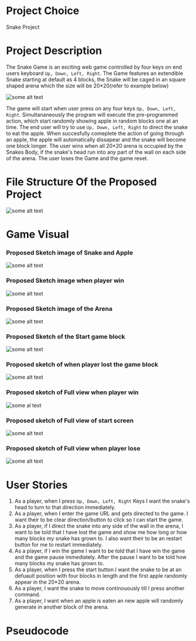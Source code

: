 # Project Choice 
Snake Project 

# Project Description
The Snake Game is an exciting web game controlled by four keys on end users keyboard ```Up, Down, Left, Right```. The Game features an extendible Snake starting at default as 4 blocks, the Snake will be caged in an square shaped arena which the size will be 20*20(refer to example below)

![some alt text](https://i.postimg.cc/jSpXmDrh/Screenshot-2024-07-12-at-11-53-02-AM.png)

The game will start when user press on any four keys ```Up, Down, Left, Right```. Simultananeously the program will execute the pre-programmed action, which start randomly showing apple in random blocks one at an time. The end user will try to use ```Up, Down, Left, Right``` to direct the snake to eat the apple. When succesfully comeplete the action of going through an apple, the apple will automatically dissapear and the snake will become one block longer. The user wins when all 20*20 arena is occupied by the Snakes Body, if the snake's head run into any part of the wall on each side of the arena. The user loses the Game and the game reset. 


# File Structure Of the Proposed Project 
![some alt text](https://i.postimg.cc/jq71jYM2/Screenshot-2024-07-12-at-11-38-42-AM.png)


# Game Visual 

### Proposed Sketch image of Snake and Apple
![some alt text](https://i.postimg.cc/50rPpnps/3681720805003-pic.jpg)

### Proposed Sketch image when player win 
![some alt text](https://i.postimg.cc/PrggdrWS/3641720804452-pic.jpg)

### Proposed Sketch image of the Arena 
![some alt text](https://i.postimg.cc/nr6PV0DX/3671720804476-pic.jpg)

### Proposed Sketch of the Start game block
![some alt text](https://i.postimg.cc/pr9StgpN/3661720804474-pic.jpg)

### Proposed sketch of when player lost the game block
![some alt text](https://i.postimg.cc/63bPg96L/3651720804469-pic.jpg)

### Proposed sketch of Full view when player win
![some al text](https://i.postimg.cc/KY2hDv41/3611720804440-pic.jpg)

### Proposed sketch of Full view of start screen 
![some alt text](https://i.postimg.cc/D0m9wSpM/3621720804445-pic.jpg)


### Proposed sketch of Full view when player lose
![some alt text](https://i.postimg.cc/6qSD2BD5/3631720804447-pic.jpg)




# User Stories
1. As a player, when I press ```Up, Down, Left, Right``` Keys I want the snake's head to turn to that direction immediately. 
2. As a player, when I enter the game URL and gets directed to the game.  I want their to be clear direction/button to click so I can start the game. 
3. As a player, if I direct the snake into any side of the wall in the arena, I want to be told that I have lost the game and show me how long or how many blocks my snake has grown to. I also want their to be an restart button for me to restart immediately.  
4. As a player, if I win the game I want to be told that I have win the game and the game pause immediately. After the pause I want to be told how many blocks my snake has grown to. 
5. As a player, when I press the start button I want the snake to be at an defuault position with four blocks in length and the first apple randomly appear in the 20*20 arena. 
6. As a player, I want the snake to move continouously till I press another command. 
7. As a player, I want when an apple is eaten an new apple will randomly generate in another block of the arena. 






# Pseudocode





